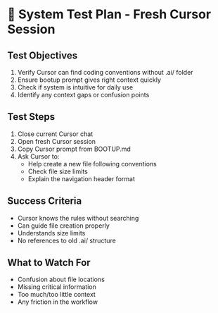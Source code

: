 # 🧪 System Test Plan - Fresh Cursor Session

## Test Objectives
1. Verify Cursor can find coding conventions without .ai/ folder
2. Ensure bootup prompt gives right context quickly
3. Check if system is intuitive for daily use
4. Identify any context gaps or confusion points

## Test Steps
1. Close current Cursor chat
2. Open fresh Cursor session
3. Copy Cursor prompt from BOOTUP.md
4. Ask Cursor to:
   - Help create a new file following conventions
   - Check file size limits
   - Explain the navigation header format

## Success Criteria
- Cursor knows the rules without searching
- Can guide file creation properly
- Understands size limits
- No references to old .ai/ structure

## What to Watch For
- Confusion about file locations
- Missing critical information
- Too much/too little context
- Any friction in the workflow